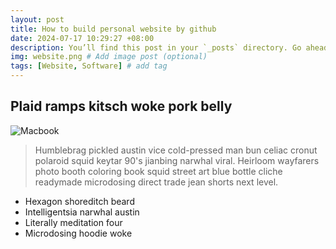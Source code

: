```yaml
---
layout: post
title: How to build personal website by github
date: 2024-07-17 10:29:27 +08:00
description: You’ll find this post in your `_posts` directory. Go ahead and edit it and re-build the site to see your changes. # Add post description (optional)
img: website.png # Add image post (optional)
tags: [Website, Software] # add tag
---
```


## Plaid ramps kitsch woke pork belly
![Macbook]({{site.baseurl}}/assets/img/mac.jpg)

>Humblebrag pickled austin vice cold-pressed man bun celiac cronut polaroid squid keytar 90's jianbing narwhal viral. Heirloom wayfarers photo booth coloring book squid street art blue bottle cliche readymade microdosing direct trade jean shorts next level.

* Hexagon shoreditch beard
* Intelligentsia narwhal austin
* Literally meditation four
* Microdosing hoodie woke